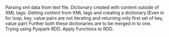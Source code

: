Parsing xml data from text file.
Dictionary created with content outside of XML tags.
Getting content from XML tags and creating a dictionary.(Even in for loop, key, value pairs are not iterating and returning only first set of key, value pair)
Further both these dictionaries are to be merged in to one.
Trying using Pyspark RDD.
Apply Functions to RDD.


